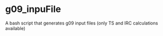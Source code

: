 # g09_inpuFile
A bash script that generates g09 input files (only TS and IRC calculations available)
